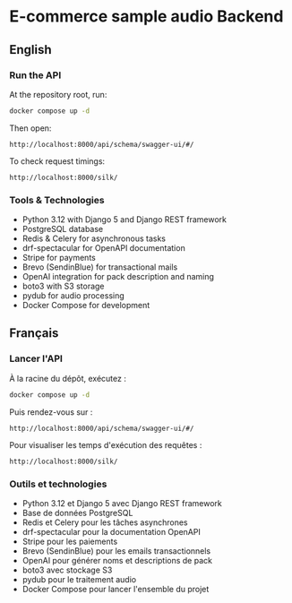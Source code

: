 # E-commerce sample audio Backend

## English

### Run the API
At the repository root, run:

```bash
docker compose up -d
```

Then open:

```
http://localhost:8000/api/schema/swagger-ui/#/
```

To check request timings:

```
http://localhost:8000/silk/
```

### Tools & Technologies

- Python 3.12 with Django 5 and Django REST framework
- PostgreSQL database
- Redis & Celery for asynchronous tasks
- drf-spectacular for OpenAPI documentation
- Stripe for payments
- Brevo (SendinBlue) for transactional mails
- OpenAI integration for pack description and naming
- boto3 with S3 storage
- pydub for audio processing
- Docker Compose for development

## Français

### Lancer l'API
À la racine du dépôt, exécutez :

```bash
docker compose up -d
```

Puis rendez-vous sur :

```
http://localhost:8000/api/schema/swagger-ui/#/
```

Pour visualiser les temps d'exécution des requêtes :

```
http://localhost:8000/silk/
```

### Outils et technologies

- Python 3.12 et Django 5 avec Django REST framework
- Base de données PostgreSQL
- Redis et Celery pour les tâches asynchrones
- drf-spectacular pour la documentation OpenAPI
- Stripe pour les paiements
- Brevo (SendinBlue) pour les emails transactionnels
- OpenAI pour générer noms et descriptions de pack
- boto3 avec stockage S3
- pydub pour le traitement audio
- Docker Compose pour lancer l'ensemble du projet
